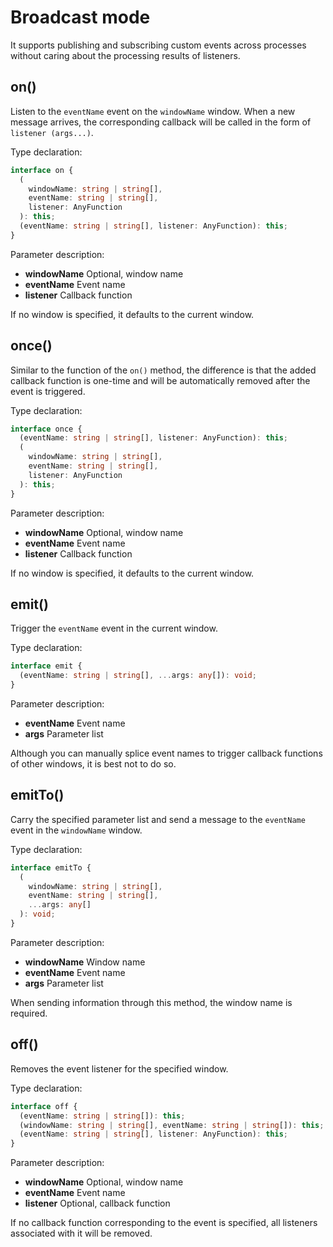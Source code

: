 # Broadcast mode

It supports publishing and subscribing custom events across processes without caring about the processing results of listeners.

## on()

Listen to the `eventName` event on the `windowName` window. When a new message arrives, the corresponding callback will be called in the form of `listener (args...)`.

Type declaration:

```ts
interface on {
  (
    windowName: string | string[],
    eventName: string | string[],
    listener: AnyFunction
  ): this;
  (eventName: string | string[], listener: AnyFunction): this;
}
```

Parameter description:

- **windowName** Optional, window name
- **eventName** Event name
- **listener** Callback function

If no window is specified, it defaults to the current window.

## once()

Similar to the function of the `on()` method, the difference is that the added callback function is one-time and will be automatically removed after the event is triggered.

Type declaration:

```ts
interface once {
  (eventName: string | string[], listener: AnyFunction): this;
  (
    windowName: string | string[],
    eventName: string | string[],
    listener: AnyFunction
  ): this;
}
```

Parameter description:

- **windowName** Optional, window name
- **eventName** Event name
- **listener** Callback function

If no window is specified, it defaults to the current window.

## emit()

Trigger the `eventName` event in the current window.

Type declaration:

```ts
interface emit {
  (eventName: string | string[], ...args: any[]): void;
}
```

Parameter description:

- **eventName** Event name
- **args** Parameter list

Although you can manually splice event names to trigger callback functions of other windows, it is best not to do so.

## emitTo()

Carry the specified parameter list and send a message to the `eventName` event in the `windowName` window.

Type declaration:

```ts
interface emitTo {
  (
    windowName: string | string[],
    eventName: string | string[],
    ...args: any[]
  ): void;
}
```

Parameter description:

- **windowName** Window name
- **eventName** Event name
- **args** Parameter list

When sending information through this method, the window name is required.

## off()

Removes the event listener for the specified window.

Type declaration:

```ts
interface off {
  (eventName: string | string[]): this;
  (windowName: string | string[], eventName: string | string[]): this;
  (eventName: string | string[], listener: AnyFunction): this;
}
```

Parameter description:

- **windowName** Optional, window name
- **eventName** Event name
- **listener** Optional, callback function

If no callback function corresponding to the event is specified, all listeners associated with it will be removed.
